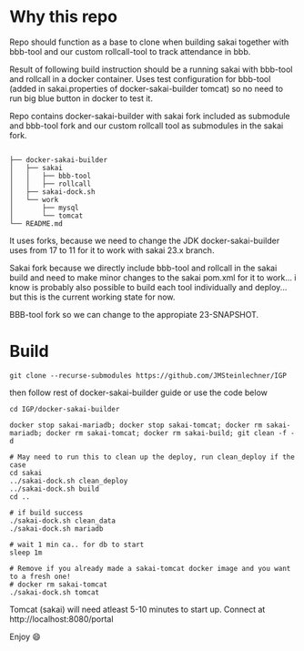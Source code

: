 # Why this repo

Repo should function as a base to clone when building sakai together with bbb-tool and our custom rollcall-tool to track attendance in bbb.

Result of following build instruction should be a running sakai with bbb-tool and rollcall in a docker container. Uses test configuration for bbb-tool (added in sakai.properties of docker-sakai-builder tomcat) so no need to run big blue button in docker to test it.

Repo contains docker-sakai-builder with sakai fork included as submodule and bbb-tool fork and our custom rollcall tool as submodules in the sakai fork.

```

├── docker-sakai-builder
│   ├── sakai
│   │   ├── bbb-tool
│   │   ├── rollcall
│   ├── sakai-dock.sh
│   └── work
│       ├── mysql
│       └── tomcat
└── README.md
```

It uses forks, because we need to change the JDK docker-sakai-builder uses from 17 to 11 for it to work with sakai 23.x branch.

Sakai fork because we directly include bbb-tool and rollcall in the sakai build and need to make minor changes to the sakai pom.xml for it to work... i know is probably also possible to build each tool individually and deploy... but this is the current working state for now.

BBB-tool fork so we can change to the appropiate 23-SNAPSHOT.

# Build

```
git clone --recurse-submodules https://github.com/JMSteinlechner/IGP
```

then follow rest of docker-sakai-builder guide or use the code below

```
cd IGP/docker-sakai-builder

docker stop sakai-mariadb; docker stop sakai-tomcat; docker rm sakai-mariadb; docker rm sakai-tomcat; docker rm sakai-build; git clean -f -d

# May need to run this to clean up the deploy, run clean_deploy if the case
cd sakai
../sakai-dock.sh clean_deploy
../sakai-dock.sh build
cd ..

# if build success
./sakai-dock.sh clean_data
./sakai-dock.sh mariadb

# wait 1 min ca.. for db to start
sleep 1m

# Remove if you already made a sakai-tomcat docker image and you want to a fresh one!
# docker rm sakai-tomcat
./sakai-dock.sh tomcat
```


Tomcat (sakai) will need atleast 5-10 minutes to start up.
Connect at http://localhost:8080/portal

Enjoy 😄
